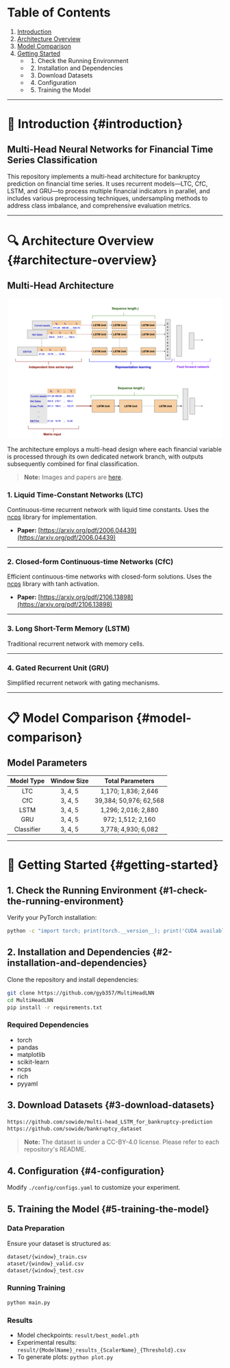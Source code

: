 # Table of Contents

1. [Introduction](#introduction)
2. [Architecture Overview](#architecture-overview)
3. [Model Comparison](#model-comparison)
4. [Getting Started](#getting-started)
   * 1. Check the Running Environment
   * 2. Installation and Dependencies
   * 3. Download Datasets
   * 4. Configuration
   * 5. Training the Model


---


# 📑 Introduction {#introduction}

## Multi-Head Neural Networks for Financial Time Series Classification

This repository implements a multi-head architecture for bankruptcy prediction on financial time series. It uses recurrent models—LTC, CfC, LSTM, and GRU—to process multiple financial indicators in parallel, and includes various preprocessing techniques, undersampling methods to address class imbalance, and comprehensive evaluation metrics.


---


# 🔍 Architecture Overview {#architecture-overview}

## Multi-Head Architecture

<img src="assets/architecture.png" alt="Multi-head architecture schematic" />

The architecture employs a multi-head design where each financial variable is processed through its own dedicated network branch, with outputs subsequently combined for final classification.

> **Note:** Images and papers are [here](https://www.mdpi.com/1999-5903/16/3/79).

### 1. Liquid Time-Constant Networks (LTC)

Continuous-time recurrent network with liquid time constants. Uses the [ncps](https://github.com/mlech26l/ncps) library for implementation.

* **Paper:** [https://arxiv.org/pdf/2006.04439](https://arxiv.org/pdf/2006.04439)

---

### 2. Closed-form Continuous-time Networks (CfC)

Efficient continuous-time networks with closed-form solutions. Uses the [ncps](https://github.com/mlech26l/ncps) library with tanh activation.

* **Paper:** [https://arxiv.org/pdf/2106.13898](https://arxiv.org/pdf/2106.13898)

---

### 3. Long Short-Term Memory (LSTM)

Traditional recurrent network with memory cells.

---

### 4. Gated Recurrent Unit (GRU)

Simplified recurrent network with gating mechanisms.


---


# 📋 Model Comparison {#model-comparison}

## Model Parameters

| Model Type | Window Size |    Total Parameters    |
| :--------: | :---------: | :--------------------: |
|     LTC    |   3, 4, 5   |   1,170; 1,836; 2,646  |
|     CfC    |   3, 4, 5   | 39,384; 50,976; 62,568 |
|    LSTM    |   3, 4, 5   |   1,296; 2,016; 2,880  |
|     GRU    |   3, 4, 5   |    972; 1,512; 2,160   |
| Classifier |   3, 4, 5   |   3,778; 4,930; 6,082  |


---


# 🔨 Getting Started {#getting-started}

## 1. Check the Running Environment {#1-check-the-running-environment}

Verify your PyTorch installation:

```bash
python -c "import torch; print(torch.__version__); print('CUDA available:', torch.cuda.is_available())"
```

## 2. Installation and Dependencies {#2-installation-and-dependencies}

Clone the repository and install dependencies:

```bash
git clone https://github.com/gyb357/MultiHeadLNN
cd MultiHeadLNN
pip install -r requirements.txt
```

### Required Dependencies

* torch
* pandas
* matplotlib
* scikit-learn
* ncps
* rich
* pyyaml

## 3. Download Datasets {#3-download-datasets}

```bash
https://github.com/sowide/multi-head_LSTM_for_bankruptcy-prediction
https://github.com/sowide/bankruptcy_dataset
```

> **Note:** The dataset is under a CC-BY-4.0 license. Please refer to each repository's README.

## 4. Configuration {#4-configuration}

Modify `./config/configs.yaml` to customize your experiment.

## 5. Training the Model {#5-training-the-model}

### Data Preparation

Ensure your dataset is structured as:

```
dataset/{window}_train.csv
ataset/{window}_valid.csv
dataset/{window}_test.csv
```

### Running Training

```bash
python main.py
```

### Results

* Model checkpoints: `result/best_model.pth`
* Experimental results: `result/{ModelName}_results_{ScalerName}_{Threshold}.csv`
* To generate plots: `python plot.py`

